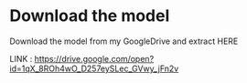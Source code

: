 # Download the model 

Download the model from my GoogleDrive and extract HERE

LINK : https://drive.google.com/open?id=1qX_8ROh4wO_D257eySLec_GVwy_jFn2v